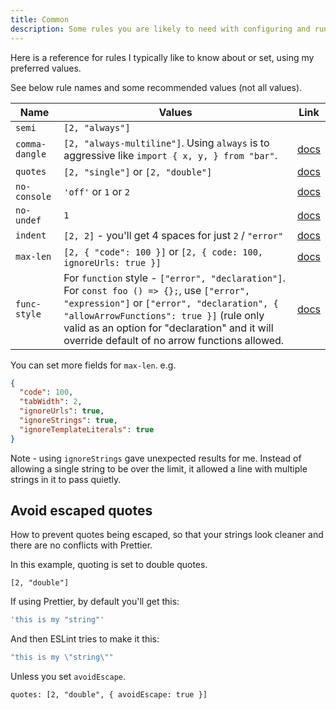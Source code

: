 ```yaml
---
title: Common
description: Some rules you are likely to need with configuring and running ESLint
---
```



Here is a reference for rules I typically like to know about or set, using my preferred values.

See below rule names and some recommended values (not all values).

| Name           | Values                                                                                                                                                                                                                                                                                 | Link                                               |
| -------------- | -------------------------------------------------------------------------------------------------------------------------------------------------------------------------------------------------------------------------------------------------------------------------------------- | -------------------------------------------------- |
| `semi`         | `[2, "always"]`                                                                                                                                                                                                                                                                        |                                                    |
| `comma-dangle` | `[2, "always-multiline"]`. Using `always` is to aggressive like `import { x, y, } from "bar"`.                                                                                                                                                                                              | [docs](https://eslint.org/docs/rules/comma-dangle) |
| `quotes`       | `[2, "single"]` or `[2, "double"]`                                                                                                                                                                                                                                                     | [docs](https://eslint.org/docs/rules/quotes)       |
| `no-console`   | `'off'` or `1` or `2`                                                                                                                                                                                                                                                                                | [docs](https://eslint.org/docs/rules/no-console)   |
| `no-undef`     | `1`                                                                                                                                                                                                                                                                                    | [docs](https://eslint.org/docs/rules/no-undef)     |
| `indent`       | `[2, 2]` - you'll get 4 spaces for just `2` / `"error"`                                                                                                                                                                                                                                | [docs](https://eslint.org/docs/rules/indent)       |
| `max-len`      | `[2, { "code": 100 }]` or `[2, { code: 100, ignoreUrls: true }]`                                                                                                                                                                                                                                                    | [docs](https://eslint.org/docs/rules/max-len)      |
| `func-style`   | For `function` style - `["error", "declaration"]`. For `const foo () => {};`, use `["error", "expression"]` or `["error", "declaration", { "allowArrowFunctions": true }]` (rule only valid as an option for "declaration" and it will override default of no arrow functions allowed. | [docs](https://eslint.org/docs/rules/func-style)   |

You can set more fields for `max-len`. e.g.

```json
{
  "code": 100,
  "tabWidth": 2,
  "ignoreUrls": true,
  "ignoreStrings": true,
  "ignoreTemplateLiterals": true
}
```

Note - using `ignoreStrings` gave unexpected results for me. Instead of allowing a single string to be over the limit, it allowed a line with multiple strings in it to pass quietly.


## Avoid escaped quotes

How to prevent quotes being escaped, so that your strings look cleaner and there are no conflicts with Prettier.

In this example, quoting is set to double quotes.

```
[2, "double"]
```

If using Prettier, by default you'll get this:

```javascript
'this is my "string"'
```

And then ESLint tries to make it this:

```javascript
"this is my \"string\""
```

Unless you set `avoidEscape`.

```
quotes: [2, "double", { avoidEscape: true }]
```
